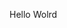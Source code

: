 Hello Wolrd

























































































































































































































































































































































































































































































































































































































































































































































































































































































































































































































































































































































































































































































































































































































































































































































































































































































































































































































































































































































































































































































































































































































































































































































































































































































































































































































































































































































































































































































































































































































































































































































































































































































































































































































































































































































































































































































































































































































































































